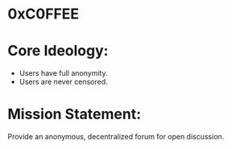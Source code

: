 # 0xC0FFEE
# Core Ideology:
- Users have full anonymity.
- Users are never censored.
# Mission Statement:
 Provide an anonymous, decentralized forum for open discussion.

